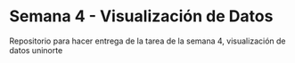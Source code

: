 # Semana 4 - Visualización de Datos

Repositorio para hacer entrega de la tarea de la semana 4, visualización de datos uninorte